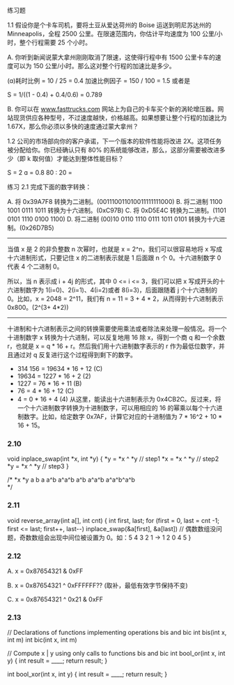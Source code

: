 练习题

1.1 假设你是个卡车司机，要将土豆从爱达荷州的 Boise 运送到明尼苏达州的 Minneapolis，全程 2500 公里。在限速范围内，你估计平均速度为 100 公里/小时，整个行程需要 25 个小时。

A. 你听到新闻说蒙大拿州刚刚取消了限速，这使得行程中有 1500 公里卡车的速度可以为 150 公里/小时。那么这对整个行程的加速比是多少。

(ɑ)耗时比例 = 10 / 25  = 0.4
加速比例因子 = 150 / 100 = 1.5 或者是 

S = 1/((1 - 0.4) + 0.4/0.6) =  0.789

B. 你可以在 www.fasttrucks.com 网站上为自己的卡车买个新的涡轮增压器。网站现货供应各种型号，不过速度越快，价格越高。如果想要让整个行程的加速比为 1.67X，那么你必须以多快的速度通过蒙大拿州？


1.2 公司的市场部向你的客户承诺，下一个版本的软件性能将改进 2X。这项任务被分配给你。你已经确认只有 80% 的系统能够改进，那么，这部分需要被改进多少（即 k 取何值）才能达到整体性能目标？

S = 2
ɑ = 0.8
80 : 20 = 


练习 2.1 完成下面的数字转换：

A. 将 0x39A7F8 转换为二进制。(001110011010011111111000)
B. 将二进制 1100 1001 0111 1011 转换为十六进制。(0xC97B)
C. 将 0xD5E4C 转换为二进制。(1101 0101 1110 0100 1100)
D. 将二进制 (00)10 0110 1110 0111 1011 0101 转换为十六进制。(0x26D7B5)

---
当值 x 是 2 的非负整数 n 次幂时，也就是 x = 2^n，我们可以很容易地将 x 写成十六进制形式，只要记住 x 的二进制表示就是 1 后面跟 n 个 0。十六进制数字 0 代表 4 个二进制 0。

所以，当 n 表示成 i + 4j 的形式，其中 0 <= i <= 3，我们可以把 x 写成开头的十六进制数字为 1(i=0)、2(i=1)、4(i=2)或者 8(i=3)，后面跟随着 j 个十六进制的 0。比如，x = 2048 = 2^11，我们有 n = 11 = 3 + 4 * 2，从而得到十六进制表示 0x800。(2^(3+ 4*2))

---

十进制和十六进制表示之间的转换需要使用乘法或者除法来处理一般情况。将一个十进制数字 x 转换为十六进制，可以反复地用 16 除 x，得到一个商 q 和一个余数 r，也就是 x = q * 16 + r。然后我们用十六进制数字表示的 r 作为最低位数字，并且通过对 q 反复进行这个过程得到剩下的数字。

-  314 156  =   19634 * 16 + 12 (C)
-   19634   =   1227 * 16 + 2 (2)
-   1227   = 76 * 16 + 11  (B)
-   76 = 4 * 16 + 12 (C)
-   4 = 0 * 16 + 4 (4)
从这里，能读出十六进制表示为 0x4CB2C。反过来，将一个十六进制数字转换为十进制数字，可以用相应的 16 的幂乘以每个十六进制数字。比如，给定数字 0x7AF，计算它对应的十进制值为 7 * 16^2 + 10 * 16 + 15。


### 2.10 
void inplace_swap(int *x, int *y) {
    *y = *x ^ *y    // step1
    *x = *x ^ *y    // step2
    *y = *x ^ *y    // step3
}

/*
    *x          *y
    a           b
    a           a^b
    a^a^b       a^b
    a^a^b   a^a^b^a^b   
*/

### 2.11

void reverse_array(int a[], int cnt) {
    int first, last;
    for (first = 0, last = cnt -1;
        first <= last;
        first++, last--)
        inplace_swap(&a[first], &a[last])
        // 偶数数组没问题，奇数数组会出现中间位被设置为 0。如：5 4 3 2 1 -> 1 2 0 4 5
}


### 2.12

A. x = 0x87654321 & 0xFF

B. x = 0x87654321 ^ 0xFFFFFF?? (取补，最低有效字节保持不变)

C. x = 0x87654321 ^ 0x21 & 0xFF

### 2.13 

// Declarations of functions implementing operations bis and bic
int bis(int x, int m)
int bic(int x, int m)

// Compute x | y using only calls to functions bis and bic
int bool_or(int x, int y) {
    int result = ____;
    return result;
}

int bool_xor(int x, int y) {
    int result = ____;
    return result;
}
